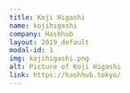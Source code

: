 ```yaml
---
title: Koji Higashi
name: kojihigashi
company: Hashhub
layout: 2019_default
modal-id: 1
img: kojihigashi.png
alt: Picture of Koji Higashi
link: https://hashhub.tokyo/
---
```

